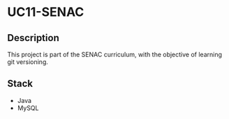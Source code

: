 # UC11-SENAC

## Description
This project is part of the SENAC curriculum, with the objective of learning git versioning.

## Stack
- Java
- MySQL

